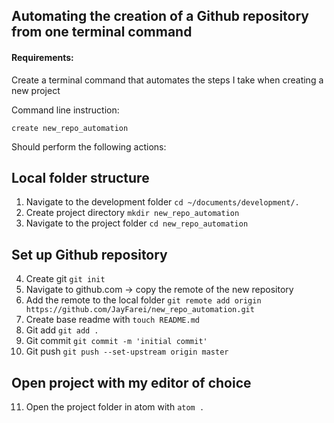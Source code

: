 ## Automating the creation of a Github repository from one terminal command


#### Requirements:

Create a terminal command that automates the steps I take when creating a new project

Command line instruction:

```
create new_repo_automation
```

Should perform the following actions:


Local folder structure
------
1. Navigate to the development folder `cd ~/documents/development/.`
2. Create project directory `mkdir new_repo_automation`
3. Navigate to the project folder `cd new_repo_automation`

Set up Github repository
------
4. Create git `git init`
5. Navigate to github.com -> copy the remote of the new repository
6. Add the remote to the local folder `git remote add origin https://github.com/JayFarei/new_repo_automation.git`
7. Create base readme with `touch README.md`
8. Git add `git add .`
9. Git commit `git commit -m 'initial commit'`
10. Git push `git push --set-upstream origin master`

Open project with my editor of choice
------
11. Open the project folder in atom with `atom .`

